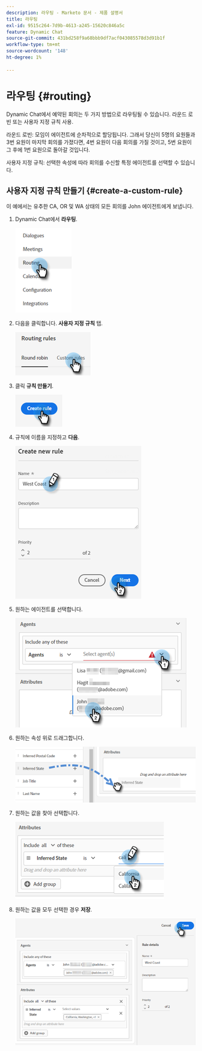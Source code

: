 ```yaml
---
description: 라우팅 - Marketo 문서 - 제품 설명서
title: 라우팅
exl-id: 9515c264-7d9b-4613-a245-15620c846a5c
feature: Dynamic Chat
source-git-commit: 431bd258f9a68bbb9df7acf043085578d3d91b1f
workflow-type: tm+mt
source-wordcount: '148'
ht-degree: 1%

---
```


# 라우팅 {#routing}

Dynamic Chat에서 예약된 회의는 두 가지 방법으로 라우팅될 수 있습니다. 라운드 로빈 또는 사용자 지정 규칙 사용.

라운드 로빈: 모임이 에이전트에 순차적으로 할당됩니다. 그래서 당신이 5명의 요원들과 3번 요원이 마지막 회의를 가졌다면, 4번 요원이 다음 회의를 가질 것이고, 5번 요원이 그 후에 1번 요원으로 돌아갈 것입니다.

사용자 지정 규칙: 선택한 속성에 따라 회의를 수신할 특정 에이전트를 선택할 수 있습니다.

## 사용자 지정 규칙 만들기 {#create-a-custom-rule}

이 예에서는 유추한 CA, OR 및 WA 상태의 모든 회의를 John 에이전트에게 보냅니다.

1. Dynamic Chat에서 **라우팅**.

   ![](assets/routing-1.png)

1. 다음을 클릭합니다. **사용자 지정 규칙** 탭.

   ![](assets/routing-2.png)

1. 클릭 **규칙 만들기**.

   ![](assets/routing-3.png)

1. 규칙에 이름을 지정하고 **다음**.

   ![](assets/routing-4.png)

1. 원하는 에이전트를 선택합니다.

   ![](assets/routing-5.png)

1. 원하는 속성 위로 드래그합니다.

   ![](assets/routing-6.png)

1. 원하는 값을 찾아 선택합니다.

   ![](assets/routing-7.png)

1. 원하는 값을 모두 선택한 경우 **저장**.

   ![](assets/routing-8.png)
